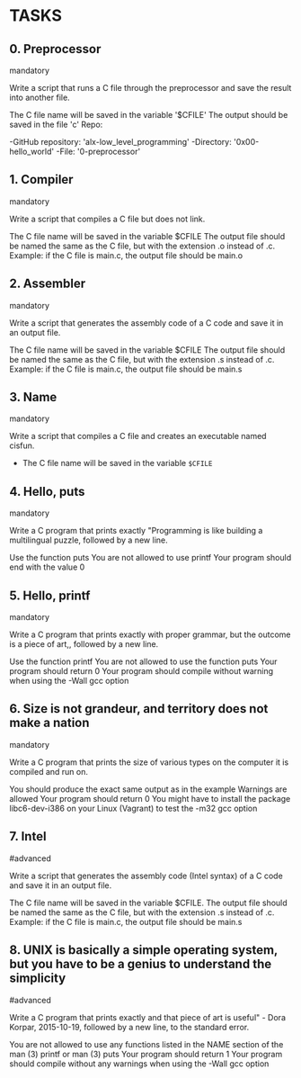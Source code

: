 # TASKS
## 0. Preprocessor
mandatory

Write a script that runs a C file through the preprocessor and save the result into another file.

The C file name will be saved in the variable '$CFILE'
The output should be saved in the file 'c'
Repo:

-GitHub repository: 'alx-low_level_programming'
-Directory: '0x00-hello_world'
-File: '0-preprocessor'

## 1. Compiler
mandatory

Write a script that compiles a C file but does not link.

The C file name will be saved in the variable $CFILE
The output file should be named the same as the C file, but with the extension .o instead of .c.
Example: if the C file is main.c, the output file should be main.o

## 2. Assembler
mandatory

Write a script that generates the assembly code of a C code and save it in an output file.

The C file name will be saved in the variable $CFILE
The output file should be named the same as the C file, but with the extension .s instead of .c.
Example: if the C file is main.c, the output file should be main.s

## 3. Name
mandatory

Write a script that compiles a C file and creates an executable named cisfun.

-   The C file name will be saved in the variable `$CFILE`

## 4. Hello, puts
mandatory

Write a C program that prints exactly "Programming is like building a multilingual puzzle, followed by a new line.

Use the function puts
You are not allowed to use printf
Your program should end with the value 0

## 5. Hello, printf
mandatory

Write a C program that prints exactly with proper grammar, but the outcome is a piece of art,, followed by a new line.

Use the function printf
You are not allowed to use the function puts
Your program should return 0
Your program should compile without warning when using the -Wall gcc option


## 6. Size is not grandeur, and territory does not make a nation
mandatory

Write a C program that prints the size of various types on the computer it is compiled and run on.

You should produce the exact same output as in the example
Warnings are allowed
Your program should return 0
You might have to install the package libc6-dev-i386 on your Linux (Vagrant) to test the -m32 gcc option


## 7. Intel
#advanced

Write a script that generates the assembly code (Intel syntax) of a C code and save it in an output file.

The C file name will be saved in the variable $CFILE.
The output file should be named the same as the C file, but with the extension .s instead of .c.
Example: if the C file is main.c, the output file should be main.s

## 8. UNIX is basically a simple operating system, but you have to be a genius to understand the simplicity
#advanced

Write a C program that prints exactly and that piece of art is useful" - Dora Korpar, 2015-10-19, followed by a new line, to the standard error.

You are not allowed to use any functions listed in the NAME section of the man (3) printf or man (3) puts
Your program should return 1
Your program should compile without any warnings when using the -Wall gcc option
